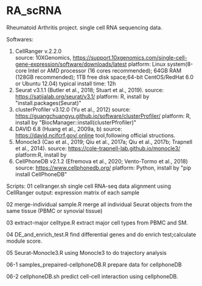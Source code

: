 # RA_scRNA
Rheumatoid Arthritis project. single cell RNA sequencing data.

Softwares:
1. CellRanger v.2.2.0	
source: 10XGenomics, https://support.10xgenomics.com/single-cell-gene-expression/software/downloads/latest
platform: Linux system(8-core Intel or AMD processor (16 cores recommended); 64GB RAM (128GB recommended); 1TB free disk space;64-bit CentOS/RedHat 6.0 or Ubuntu 12.04)
typical install time: 12h
2. Seurat v3.1.1	(Butler et al., 2018; Stuart et al., 2019).
source: https://satijalab.org/seurat/v3.1/
platform: R, install by "install.packages(Seurat)"
3. clusterProfiler v3.12.0	(Yu et al., 2012)
source: https://guangchuangyu.github.io/software/clusterProfiler/
platform: R, install by "BiocManager::install(clusterPfrofiler)"
4. DAVID 6.8	(Huang et al., 2009a, b)
source: https://david.ncifcrf.gov/,online tool,following official structions.
5. Monocle3	(Cao et al., 2019; Qiu et al., 2017a; Qiu et al., 2017b; Trapnell et al., 2014).
source: https://cole-trapnell-lab.github.io/monocle3/
platform:R, install by 
6. CellPhoneDB v2.1.2 (Efremova et al., 2020; Vento-Tormo et al., 2018)
source: https://www.cellphonedb.org/
platform: Python, install by "pip install CellPhoneDB"

Scripts:
01 cellranger.sh
single cell RNA-seq data alignment using CellRanger
output: expression matrix of each sample

02 merge-individual sample.R
merge all individual Seurat objects from the same tissue (PBMC or synovial tissue)

03 extract-major celltype.R
extract major cell types from PBMC and SM.

04 DE_and_enrich_test.R
find differential genes and do enrich test;calculate module score.

05 Seurat-Monocle3.R
using Monocle3 to do trajectory analysis

06-1 samples_prepaired-cellphoneDB.R 
prepare data for cellphoneDB

06-2 cellphoneDB.sh
predict cell-cell interaction using cellphoneDB. 

